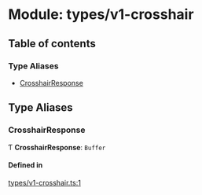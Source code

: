 # Module: types/v1-crosshair

## Table of contents

### Type Aliases

- [CrosshairResponse](types_v1_crosshair.md#crosshairresponse)

## Type Aliases

### CrosshairResponse

Ƭ **CrosshairResponse**: `Buffer`

#### Defined in

[types/v1-crosshair.ts:1](https://github.com/jameslinimk/unofficial-valorant-api/blob/c148ced/package/src/types/v1-crosshair.ts#L1)
